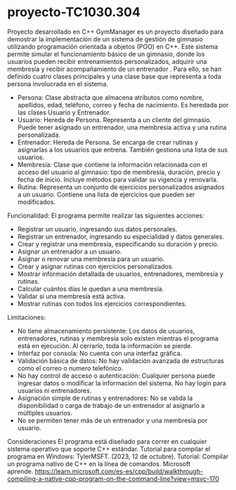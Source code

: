 # proyecto-TC1030.304
Proyecto desarrollado en C++
GymManager es un proyecto diseñado para demostrar la implementación de un sistema de gestión de gimnasio utilizando programación orientada a objetos (POO) en C++. Este sistema permite simular el funcionamiento básico de un gimnasio, donde los usuarios pueden recibir entrenamientos personalizados, adquirir una membresía y recibir acompañamiento de un entrenador .
Para ello, se han definido cuatro clases principales y una clase base que representa a toda persona involucrada en el sistema.

* Persona: Clase abstracta que almacena atributos como nombre, apellidos, edad, teléfono, correo y fecha de nacimiento. Es heredada por las clases Usuario y Entrenador. 
* Usuario: Hereda de Persona. Representa a un cliente del gimnasio. Puede tener asignado un entrenador, una membresía activa y una rutina personalizada. 
* Entrenador: Hereda de Persona. Se encarga de crear rutinas y asignarlas a los usuarios que entrena. También gestiona una lista de sus usuarios. 
* Membresía: Clase que contiene la información relacionada con el acceso del usuario al gimnasio: tipo de membresía, duración, precio y fecha de inicio. Incluye métodos para validar su vigencia y renovarla. 
* Rutina: Representa un conjunto de ejercicios personalizados asignados a un usuario. Contiene una lista de ejercicios que pueden ser modificados. 

Funcionalidad:
El programa permite realizar las siguientes acciones:
* Registrar un usuario, ingresando sus datos personales. 
* Registrar un entrenador, ingresando su especialidad y datos generales. 
* Crear y registrar una membresía, especificando su duración y precio. 
* Asignar un entrenador a un usuario. 
* Asignar o renovar una membresía para un usuario. 
* Crear y asignar rutinas con ejercicios personalizados. 
* Mostrar información detallada de usuarios, entrenadores, membresía y rutinas. 
* Calcular cuántos días le quedan a una membresía. 
* Validar si una membresía está activa. 
* Mostrar rutinas con todos los ejercicios correspondientes.

Limitaciones: 
* No tiene almacenamiento persistente: Los datos de usuarios, entrenadores, rutinas y membresía solo existen mientras el programa está en ejecución. Al cerrarlo, toda la información se pierde. 
* Interfaz por consola: No cuenta con una interfaz gráfica. 
* Validación básica de datos: No hay validación avanzada de estructuras como el correo o  numero telefónico. 
* No hay control de acceso o autenticación: Cualquier persona puede ingresar datos o modificar la información del sistema. No hay login para usuarios ni entrenadores. 
* Asignación simple de rutinas y entrenadores: No se valida la disponibilidad o carga de trabajo de un entrenador al asignarlo a múltiples usuarios.
* No se permiten tener más de un entrenador y una membresía por usuario.  

Consideraciones El programa está diseñado para correr en cualquier sistema operativo que soporte C++ estándar. Tutorial para compilar el programa en Windows: TylerMSFT. (2023, 12 de octubre). Tutorial: Compilar un programa nativo de C++ en la línea de comandos. Microsoft aprende. https://learn.microsoft.com/es-es/cpp/build/walkthrough-compiling-a-native-cpp-program-on-the-command-line?view=msvc-170


